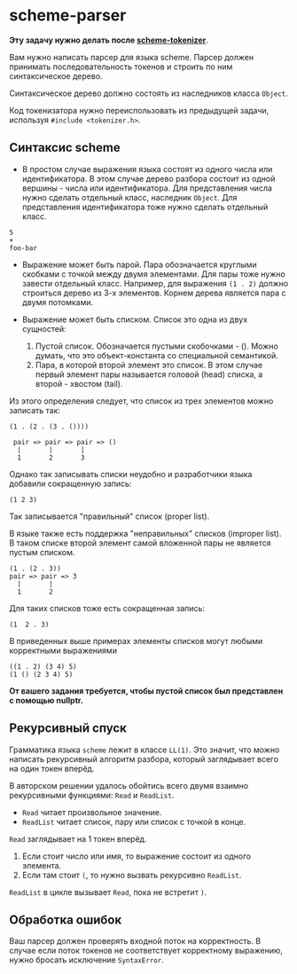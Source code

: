 # scheme-parser

**Эту задачу нужно делать после [scheme-tokenizer](../tokenizer/README.md)**.

Вам нужно написать парсер для языка scheme. Парсер должен принимать
последовательность токенов и строить по ним синтаксическое дерево.

Синтаксическое дерево должно состоять из наследников класса `Object`.

Код токенизатора нужно переиспользовать из предыдущей задачи, используя `#include <tokenizer.h>`.

## Синтаксис scheme

* В простом случае выражения языка состоят из одного числа или идентификатора. 
  В этом случае дерево разбора состоит из одной вершины - числа или идентификатора.
  Для представления числа нужно сделать отдельный класс, наследник `Object`.
  Для представления идентификатора тоже нужно сделать отдельный класс.

```
5
+
foo-bar
```

* Выражение может быть парой. Пара обозначается круглыми скобками с точкой
между двумя элементами. Для пары тоже нужно завести отдельный класс. Например, для выражения `(1 . 2)` должно строиться дерево из 3-х элементов.
Корнем дерева является пара с двумя потомками.


* Выражение может быть списком. Список это одна из двух сущностей:

  1. Пустой список. Обозначается пустыми скобочками - (). Можно думать, что это объект-константа со специальной семантикой.
  2. Пара, в которой второй элемент это список. В этом случае первый элемент пары называется головой (head) списка, а второй - хвостом (tail).
  
Из этого определения следует, что список из трех элементов можно записать так:
```
(1 . (2 . (3 . ())))

 pair => pair => pair => ()
  |       |       |
  1       2       3
```
Однако так записывать списки неудобно и разработчики языка добавили сокращенную запись:
```
(1 2 3)
```
Так записывается "правильный" список (proper list). 

В языке также есть поддержка "неправильных" списков (improper list).
В таком списке второй элемент самой вложенной пары не является пустым списком.
```
(1 . (2 . 3))
pair => pair => 3
  |       |
  1       2
```
Для таких списков тоже есть сокращенная запись:
```
(1  2 . 3)
```

В приведенных выше примерах элементы списков могут любыми корректными выражениями
```
((1 . 2) (3 4) 5)
(1 () (2 3 4) 5)
```

**От вашего задания требуется, чтобы пустой список был представлен с помощью nullptr.**


## Рекурсивный спуск

Грамматика языка `scheme` лежит в классе `LL(1)`. Это значит, что можно
написать рекурсивный алгоритм разбора, который заглядывает всего на один токен
вперёд.

В авторском решении удалось обойтись всего двумя взаимно рекурсивными функциями:
`Read` и `ReadList`.

 - `Read` читает произвольное значение.
 - `ReadList` читает список, пару или список с точкой в конце.

`Read` заглядывает на 1 токен вперёд.
  1. Если стоит число или имя, то выражение состоит из одного элемента.
  2. Если там стоит `(`, то нужно вызвать рекурсивно `ReadList`.

`ReadList` в цикле вызывает `Read`, пока не встретит `)`.

## Обработка ошибок

Ваш парсер должен проверять входной поток на корректность. В случае
если поток токенов не соответствует корректному выражению, нужно бросать
исключение `SyntaxError`.
